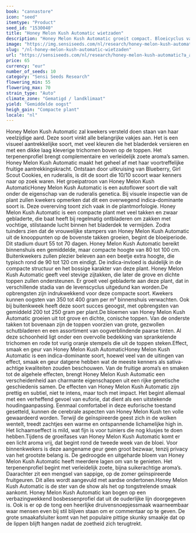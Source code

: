 ```yaml
---
book: "cannastore"
icon: "seed"
itemtype: "Product"
seed_id: "1530040"
title: "Honey Melon Kush Automatic wietzaden"
description: "Honey Melon Kush Automatic groeit compact. Bloeicyclus van 55 tot 70 dagen. Dichte toppen met paarse tinten. Bosbessen-, druiven- en skunksmaken."
image: "https://img.sensiseeds.com/nl/research/honey-melon-kush-automatic-image.png"
slug: "/nl-honey-melon-kush-automatic-wietzaden"
url: "https://sensiseeds.com/nl/research/honey-melon-kush-automatic?a_aid=cannastore"
price: 65
currency: "eur"
number_of_seeds: 10
category: "Sensi Seeds Research"
flowering_min: 55
flowering_max: 70
strain_type: "Auto"
climate_zone: "Gematigd / landklimaat"
yield: "Gemiddelde oogst"
heigh_gain: "Compacte plant"
locale: "nl"
---
```

Honey Melon Kush Automatic zal kwekers versteld doen staan van haar veelzijdige aard. Deze soort vinkt alle belangrijke vakjes aan. Het is een visueel aantrekkelijke soort, met veel kleuren die het bladerdek versieren en met een dikke laag kleverige trichomen boven op de toppen. Het terpenenprofiel brengt complementaire en verleidelijk zoete aroma’s samen. Honey Melon Kush Automatic maakt het geheel af met haar voortreffelijke fruitige aantrekkingskracht. Ontstaan door uitkruising van Blueberry, Girl Scout Cookies, en ruderalis, is dit de soort die 10/10 scoort waar kenners naar op zoek waren. Het groeipatroon van Honey Melon Kush AutomaticHoney Melon Kush Automatic is een autoflower soort die valt onder de eigenschap van de ruderalis genetica. Bij visuele inspectie van de plant zullen kwekers opmerken dat dit een overwegend indica-dominante soort is. Deze overerving toont zich vaak in de plantmorfologie. Honey Melon Kush Automatic is een compacte plant met veel takken en zwaar gebladerte, die baat heeft bij regelmatig ontbladeren om zakken met vochtige, stilstaande lucht binnen het bladerdek te vermijden. Zodra tuinders zien dat de vrouwelijke stampers van Honey Melon Kush Automatic uit de knooppunten op de bovenste takken groeien, begint de bloeiperiode. Dit stadium duurt 55 tot 70 dagen. Honey Melon Kush Automatic bereikt binnenshuis een gemiddelde, maar compacte hoogte van 80 tot 100 cm. Buitenkwekers zullen plezier beleven aan een beetje extra hoogte, die typisch rond de 90 tot 120 cm eindigt. De indica-invloed is duidelijk in de compacte structuur en het bossige karakter van deze plant. Honey Melon Kush Automatic geeft veel stevige zijtakken, die later de grove en dichte toppen zullen ondersteunen. Er groeit veel gebladerte aan deze plant, dat in verschillende stadia van de levenscyclus uitgedund kan worden.De opbrengsten zijn indrukwekkend voor deze compacte soort. Kwekers kunnen oogsten van 350 tot 400 gram per m² binnenshuis verwachten. Ook bij buitenkweek heeft deze soort succes geoogst, met opbrengsten van gemiddeld 200 tot 250 gram per plant.De bloemen van Honey Melon Kush Automatic groeien uit tot grove en dichte, conische toppen. Van de onderste takken tot bovenaan zijn de toppen voorzien van grote, gezwollen schutbladeren en een assortiment van oogverblindende paarse tinten. Al deze schoonheid ligt onder een overvolle bedekking van sprankelende trichomen en rode tot vurig oranje stempels die uit de toppen steken.Effect, smaak en geur van Honey Melon Kush AutomaticHoney Melon Kush Automatic is een indica-dominante soort, hoewel veel van de uitingen van effect, smaak en geur datgene hebben wat de meeste kenners als sativa-achtige kwaliteiten zouden beschouwen. Van de fruitige aroma’s en smaken tot de algehele effecten, brengt Honey Melon Kush Automatic een verscheidenheid aan charmante eigenschappen uit een rijke genetische geschiedenis samen. De effecten van Honey Melon Kush Automatic zijn prettig en subtiel, niet te intens, maar toch met impact. Het begint allemaal met een verheffend gevoel van euforie, dat dient als een uitstekende houdingaanpassing. Eenmaal comfortabel in deze euforische toestand gesetteld, kunnen de cerebrale aspecten van Honey Melon Kush ten volle gewaardeerd worden. Terwijl de geïnspireerde geest zich in de wolken wentelt, treedt zachtjes een warme en ontspannende lichamelijke high in. Het lichaamseffect is mild, wat fijn is voor tuiniers die nog klusjes te doen hebben.Tijdens de groeifases van Honey Melon Kush Automatic komt er een licht aroma vrij, dat begint rond de tweede week van de bloei. Voor binnenkwekers is deze aangename geur geen groot bezwaar, tenzij privacy van het grootste belang is. De gedroogde en uitgeharde bloem van Honey Melon Kush Automatic heeft meerdere lagen om van te genieten. Het terpenenprofiel begint met verleidelijk zoete, bijna suikerachtige aroma’s. Daarachter zit een mengsel van sappige, op de zomer geïnspireerde fruitgeuren. Dit alles wordt aangevuld met aardse ondertonen.Honey Melon Kush Automatic is de ster van de show als het op tongstrelende smaak aankomt. Honey Melon Kush Automatic kan bogen op een verbazingwekkend bosbessenprofiel dat uit de ouderlijke lijn doorgegeven is. Ook is er op de tong een heerlijke druivensnoepjessmaak waarneembaar waar mensen even bij stil blijven staan om er commentaar op te geven. De grote smaakafsluiter komt van het populaire pittige skunky smaakje dat op de lippen blijft hangen nadat de zoetheid zich terugtrekt.
